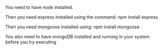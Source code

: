 You need to have node installed.

Then you need express installed using the command: npm install express

Then you need mongoose installed using: npm install mongoose

You also need to have mongoDB installed and running in your system before you try executing

